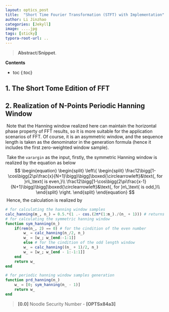 ```yaml
---
layout: optics_post
title:  "Short Time Fourier Transformation (STFT) with Implementation"
author: Li Jinzhao
categories: [Jekyll]
image: ....jpg
tags: [sticky]
typora-root-url: ..
---
```

> **Abstract**/**Snippet**.


**Contents**

* toc
{:toc}
## **1. The Short Tome Edition of FFT**



## **2. Realization of N-Points Periodic Hanning Window**

​	Note that the Hanning window realized here can maintain the horizontal phase property of FFT results, so it is more suitable for the application scenarios of FFT. Of course, it is an asymmetric window, and the sequence length is taken as the denominator in the generation formula (hence it includes the first zero-weighted window sample).

​	Take the `varargin` as the input, firstly, the symmetric Hanning window is realized by the equation as below
$$
\begin{equation}
\begin{split}
\left\{
\begin{split}
\frac12\bigg[1-\cos\bigg(2\pi\frac{x}{N+1}\bigg)\bigg]\boxed{\circlearrowleft}&\text{, for }n\_\text{ is even,}\\
\frac12\bigg[1-\cos\bigg(2\pi\frac{x-1}{N+1}\bigg)\bigg]\boxed{\circlearrowleft}&\text{, for }n\_\text{ is odd,}\\
\end{split}
\right.
\end{split}
\end{equation}
$$
​	Hence, the calculation is realized by

```julia
# for calculating the hanning window samples
calc_hanning(m_, n_) = 0.5.*(1 .- cos.(2π*(1:m_)./(n_ + 1))) # returns the first m_ points of an n_ point Hanning window
# for calculating the symmetric hanning window
function sym_hanning(n_)
    if(rem(n_, 2) == 0) # for the cindition of the even number
        w_ = calc_hanning(n_/2, n_)
        w_ = [w_; w_[end:-1:1]]
        else # for the cindition of the odd length window
        w_ = calc_hanning((n_ + 1)/2, n_)
        w_ = [w_; w_[end - 1:-1:1]]
    end
    return w_
end
```



```julia
# for periodic hanning window samples generation
function prd_hanning(n_)
    w_ = [0; sym_hanning(n_ - 1)]
    return w_
end
```





> <span id="jump0">**[0.0]**</span> Noodle Security Number - **[OPTSx84a3]**

[^1]:https://ww2.mathworks.cn/help/signal/ref/hann.html
[^2]:
[^3]: